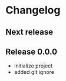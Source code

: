 # Changelog

<!--
Please add your changes under "Next release"
Do not delete anything you didn't write
-->

## Next release

## Release 0.0.0

* initialize project
* added git ignore
